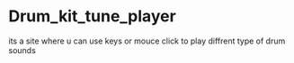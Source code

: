 # Drum_kit_tune_player
its a site where u can use keys or mouce click to play diffrent type of drum sounds
